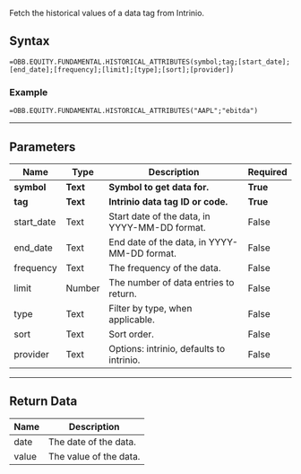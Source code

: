 <!-- markdownlint-disable MD041 -->

Fetch the historical values of a data tag from Intrinio.

## Syntax

```excel wordwrap
=OBB.EQUITY.FUNDAMENTAL.HISTORICAL_ATTRIBUTES(symbol;tag;[start_date];[end_date];[frequency];[limit];[type];[sort];[provider])
```

### Example

```excel wordwrap
=OBB.EQUITY.FUNDAMENTAL.HISTORICAL_ATTRIBUTES("AAPL";"ebitda")
```

---

## Parameters

| Name | Type | Description | Required |
| ---- | ---- | ----------- | -------- |
| **symbol** | **Text** | **Symbol to get data for.** | **True** |
| **tag** | **Text** | **Intrinio data tag ID or code.** | **True** |
| start_date | Text | Start date of the data, in YYYY-MM-DD format. | False |
| end_date | Text | End date of the data, in YYYY-MM-DD format. | False |
| frequency | Text | The frequency of the data. | False |
| limit | Number | The number of data entries to return. | False |
| type | Text | Filter by type, when applicable. | False |
| sort | Text | Sort order. | False |
| provider | Text | Options: intrinio, defaults to intrinio. | False |

---

## Return Data

| Name | Description |
| ---- | ----------- |
| date | The date of the data.  |
| value | The value of the data.  |
